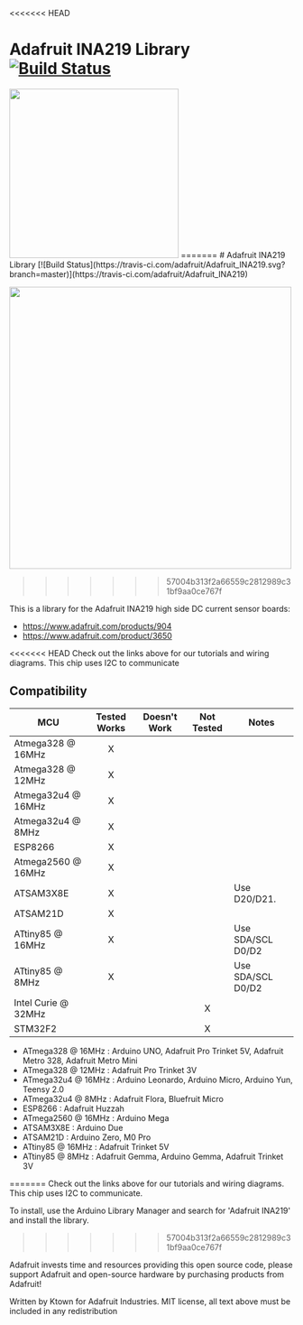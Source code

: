 <<<<<<< HEAD
# Adafruit INA219 Library [![Build Status](https://travis-ci.org/adafruit/Adafruit_INA219.svg?branch=master)](https://travis-ci.org/adafruit/Adafruit_INA219)

<img src="https://cdn-shop.adafruit.com/970x728/904-00.jpg" height="300"/>
=======
# Adafruit INA219 Library [![Build Status](https://travis-ci.com/adafruit/Adafruit_INA219.svg?branch=master)](https://travis-ci.com/adafruit/Adafruit_INA219)

<a href="https://www.adafruit.com/products/904"><img src="assets/board.jpg" width="500px" /></a>
>>>>>>> 57004b313f2a66559c2812989c31bf9aa0ce767f

This is a library for the Adafruit INA219 high side DC current sensor boards:
  * https://www.adafruit.com/products/904
  * https://www.adafruit.com/product/3650
 
<<<<<<< HEAD
Check out the links above for our tutorials and wiring diagrams. This chip uses I2C to communicate

<!-- START COMPATIBILITY TABLE -->

## Compatibility

MCU                | Tested Works | Doesn't Work | Not Tested  | Notes
------------------ | :----------: | :----------: | :---------: | -----
Atmega328 @ 16MHz  |      X       |             |            | 
Atmega328 @ 12MHz  |      X       |             |            | 
Atmega32u4 @ 16MHz |      X       |             |            | 
Atmega32u4 @ 8MHz  |      X       |             |            | 
ESP8266            |      X       |             |            | 
Atmega2560 @ 16MHz |      X       |             |            | 
ATSAM3X8E          |      X       |             |            | Use D20/D21.
ATSAM21D           |      X       |             |            | 
ATtiny85 @ 16MHz   |      X       |             |            | Use SDA/SCL D0/D2
ATtiny85 @ 8MHz    |      X       |             |            | Use SDA/SCL D0/D2
Intel Curie @ 32MHz |             |             |     X       | 
STM32F2            |             |             |     X       | 

  * ATmega328 @ 16MHz : Arduino UNO, Adafruit Pro Trinket 5V, Adafruit Metro 328, Adafruit Metro Mini
  * ATmega328 @ 12MHz : Adafruit Pro Trinket 3V
  * ATmega32u4 @ 16MHz : Arduino Leonardo, Arduino Micro, Arduino Yun, Teensy 2.0
  * ATmega32u4 @ 8MHz : Adafruit Flora, Bluefruit Micro
  * ESP8266 : Adafruit Huzzah
  * ATmega2560 @ 16MHz : Arduino Mega
  * ATSAM3X8E : Arduino Due
  * ATSAM21D : Arduino Zero, M0 Pro
  * ATtiny85 @ 16MHz : Adafruit Trinket 5V
  * ATtiny85 @ 8MHz : Adafruit Gemma, Arduino Gemma, Adafruit Trinket 3V

<!-- END COMPATIBILITY TABLE -->
=======
Check out the links above for our tutorials and wiring diagrams. This chip uses I2C to communicate.

To install, use the Arduino Library Manager and search for 'Adafruit INA219' and install the library.
>>>>>>> 57004b313f2a66559c2812989c31bf9aa0ce767f

Adafruit invests time and resources providing this open source code, please support Adafruit and open-source hardware by purchasing products from Adafruit!

Written by Ktown for Adafruit Industries.
MIT license, all text above must be included in any redistribution

